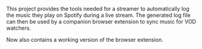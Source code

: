 This project provides the tools needed for a streamer to automatically log the music they play on Spotify during a live stream. The generated log file can then be used by a companion browser extension to sync music for VOD watchers.

Now also contains a working version of the browser extension.
